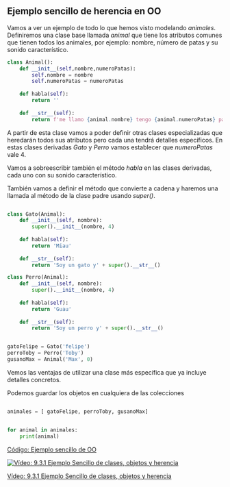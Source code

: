 ## Ejemplo sencillo de herencia en OO

Vamos a ver un ejemplo de todo lo que hemos visto modelando *animales*. Definiremos una clase base llamada *animal* que tiene los atributos comunes que tienen todos los animales, por ejemplo: nombre, número de patas y  su sonido característico. 


```python
class Animal():
    def __init__(self,nombre,numeroPatas):
        self.nombre = nombre
        self.numeroPatas = numeroPatas
        
    def habla(self):
        return ''
    
    def __str__(self):
        return f'me llamo {animal.nombre} tengo {animal.numeroPatas} patas y sueno asi: {animal.habla()}'

```

A partir de esta clase vamos a poder definir otras clases especializadas que heredarán todos sus atributos pero cada una tendrá detalles específicos. En estas clases derivadas *Gato* y *Perro* vamos establecer que *numeroPatas* vale 4.

Vamos a sobreescribir también el método *habla* en las clases derivadas, cada uno con su sonido característico.

También vamos a definir el método que convierte a cadena y haremos una llamada al método de la clase padre usando *super()*.


```python

class Gato(Animal):
    def __init__(self, nombre):
        super().__init__(nombre, 4)
        
    def habla(self):
        return 'Miau'
    
    def __str__(self):
        return 'Soy un gato y' + super().__str__()

class Perro(Animal):
    def __init__(self, nombre):
        super().__init__(nombre, 4)
        
    def habla(self):
        return 'Guau'
    
    def __str__(self):
        return 'Soy un perro y' + super().__str__()


gatoFelipe = Gato('felipe')
perroToby = Perro('Toby')
gusanoMax = Animal('Max', 0)

```

Vemos las ventajas de utilizar una clase más específica que ya incluye detalles concretos.

Podemos guardar los objetos en cualquiera de las colecciones

```python

animales = [ gatoFelipe, perroToby, gusanoMax]


for animal in animales:
    print(animal)

```


[Código: Ejemplo sencillo de OO](https://raw.githubusercontent.com/javacasm/CursoPython/master/codigo/9.3.1.EJemplosOO.py)


[![Vídeo: 9.3.1 Ejemplo Sencillo de clases, objetos y herencia](https://img.youtube.com/vi/lDAZbM5GPYw/0.jpg)](https://drive.google.com/file/d/1c1m2eFQum5V-3Qk05Zv5O2BrRJxlEXwk/view?usp=sharing)

[Vídeo: 9.3.1 Ejemplo Sencillo de clases, objetos y herencia](https://drive.google.com/file/d/1c1m2eFQum5V-3Qk05Zv5O2BrRJxlEXwk/view?usp=sharing)


